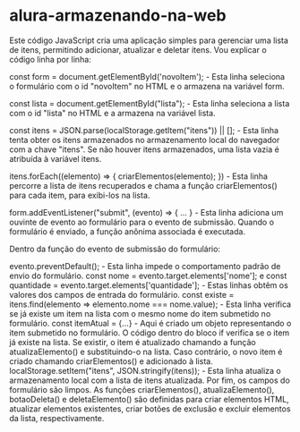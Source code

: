 # alura-armazenando-na-web


Este código JavaScript cria uma aplicação simples para gerenciar uma lista de itens, permitindo adicionar, atualizar e deletar itens. Vou explicar o código linha por linha:

const form = document.getElementById('novoItem'); - Esta linha seleciona o formulário com o id "novoItem" no HTML e o armazena na variável form.

const lista = document.getElementById("lista"); - Esta linha seleciona a lista com o id "lista" no HTML e a armazena na variável lista.

const itens = JSON.parse(localStorage.getItem("itens")) || []; - Esta linha tenta obter os itens armazenados no armazenamento local do navegador com a chave "itens". Se não houver itens armazenados, uma lista vazia é atribuída à variável itens.

itens.forEach((elemento) => { criarElementos(elemento); }) - Esta linha percorre a lista de itens recuperados e chama a função criarElementos() para cada item, para exibi-los na lista.

form.addEventListener("submit", (evento) => { ... } - Esta linha adiciona um ouvinte de evento ao formulário para o evento de submissão. Quando o formulário é enviado, a função anônima associada é executada.

Dentro da função do evento de submissão do formulário:

evento.preventDefault(); - Esta linha impede o comportamento padrão de envio do formulário.
const nome = evento.target.elements['nome']; e const quantidade = evento.target.elements['quantidade']; - Estas linhas obtêm os valores dos campos de entrada do formulário.
const existe = itens.find(elemento => elemento.nome === nome.value); - Esta linha verifica se já existe um item na lista com o mesmo nome do item submetido no formulário.
const itemAtual = {...} - Aqui é criado um objeto representando o item submetido no formulário.
O código dentro do bloco if verifica se o item já existe na lista. Se existir, o item é atualizado chamando a função atualizaElemento() e substituindo-o na lista. Caso contrário, o novo item é criado chamando criarElementos() e adicionado à lista.
localStorage.setItem("itens", JSON.stringify(itens)); - Esta linha atualiza o armazenamento local com a lista de itens atualizada.
Por fim, os campos do formulário são limpos.
As funções criarElementos(), atualizaElemento(), botaoDeleta() e deletaElemento() são definidas para criar elementos HTML, atualizar elementos existentes, criar botões de exclusão e excluir elementos da lista, respectivamente.
